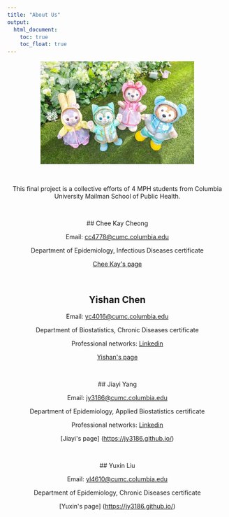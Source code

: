 ```yaml
---
title: "About Us"
output: 
  html_document:
    toc: true
    toc_float: true
---
```

<center><img src="images/disney.jpg" style="width:70%"><center>
<p>&nbsp;</p>

This final project is a collective efforts of 4 MPH students from Columbia University Mailman School of Public Health.


<p>&nbsp;</p >
## Chee Kay Cheong 

Email: cc4778@cumc.columbia.edu

Department of Epidemiology, Infectious Diseases certificate 

[Chee Kay's page](cheekayc.github.io/cheekayc_HW4.github.io/)
<p>&nbsp;</p >



## Yishan Chen 

Email: yc4016@cumc.columbia.edu

Department of Biostatistics, Chronic Diseases certificate  

Professional networks: [Linkedin](https://www.linkedin.com/in/yishan-chen/)

[Yishan's page](https://ac13c33.github.io/)



<p>&nbsp;</p >
## Jiayi Yang

Email: jy3186@cumc.columbia.edu

Department of Epidemiology, Applied Biostatistics certificate 

Professional networks: [Linkedin](https://www.linkedin.com/in/jiayi-yang-jy3186/)

[Jiayi's page] (https://jy3186.github.io/)



<p>&nbsp;</p >
## Yuxin Liu 

Email: yl4610@cumc.columbia.edu

Department of Epidemiology, Chronic Diseases certificate

[Yuxin's page] (https://jy3186.github.io/)
